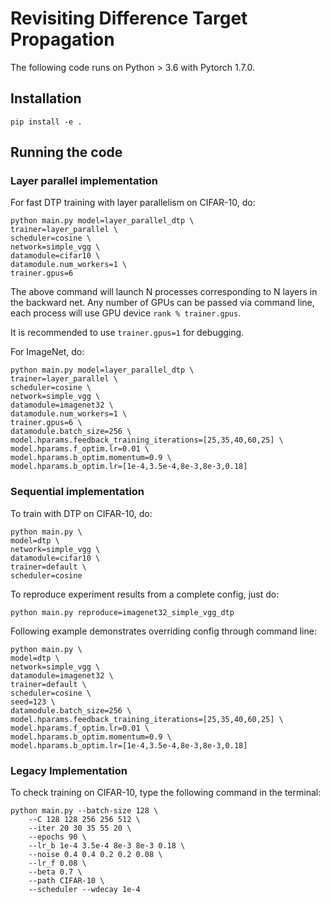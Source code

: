 # Revisiting Difference Target Propagation

The following code runs on Python > 3.6 with Pytorch 1.7.0.
## Installation
```console
pip install -e .
```

## Running the code


### Layer parallel implementation

For fast DTP training with layer parallelism on CIFAR-10, do:
```
python main.py model=layer_parallel_dtp \
trainer=layer_parallel \
scheduler=cosine \
network=simple_vgg \
datamodule=cifar10 \
datamodule.num_workers=1 \
trainer.gpus=6
```
The above command will launch N processes corresponding to N layers in the backward net. Any number of GPUs can be passed via command line, each process will use GPU device `rank % trainer.gpus`.


It is recommended to use `trainer.gpus=1` for debugging.


For ImageNet, do:
```
python main.py model=layer_parallel_dtp \
trainer=layer_parallel \
scheduler=cosine \
network=simple_vgg \
datamodule=imagenet32 \
datamodule.num_workers=1 \
trainer.gpus=6 \
datamodule.batch_size=256 \
model.hparams.feedback_training_iterations=[25,35,40,60,25] \
model.hparams.f_optim.lr=0.01 \
model.hparams.b_optim.momentum=0.9 \
model.hparams.b_optim.lr=[1e-4,3.5e-4,8e-3,8e-3,0.18]
```

### Sequential implementation
To train with DTP on CIFAR-10, do:
```
python main.py \
model=dtp \
network=simple_vgg \
datamodule=cifar10 \
trainer=default \
scheduler=cosine
```

To reproduce experiment results from a complete config, just do:
```
python main.py reproduce=imagenet32_simple_vgg_dtp
```

Following example demonstrates overriding config through command line:
```
python main.py \
model=dtp \
network=simple_vgg \
datamodule=imagenet32 \
trainer=default \
scheduler=cosine \
seed=123 \
datamodule.batch_size=256 \
model.hparams.feedback_training_iterations=[25,35,40,60,25] \
model.hparams.f_optim.lr=0.01 \
model.hparams.b_optim.momentum=0.9 \
model.hparams.b_optim.lr=[1e-4,3.5e-4,8e-3,8e-3,0.18]
```

### Legacy Implementation
To check training on CIFAR-10, type the following command in the terminal:

```console
python main.py --batch-size 128 \
    --C 128 128 256 256 512 \
    --iter 20 30 35 55 20 \
    --epochs 90 \
    --lr_b 1e-4 3.5e-4 8e-3 8e-3 0.18 \
    --noise 0.4 0.4 0.2 0.2 0.08 \
    --lr_f 0.08 \
    --beta 0.7 \
    --path CIFAR-10 \
    --scheduler --wdecay 1e-4
```

